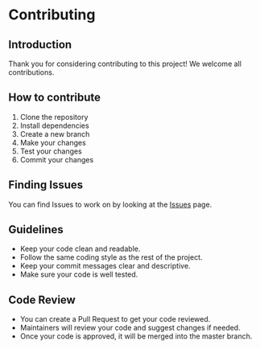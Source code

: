 # Contributing

## Introduction

Thank you for considering contributing to this project! We welcome all contributions.

## How to contribute

1. Clone the repository
2. Install dependencies
3. Create a new branch
4. Make your changes
5. Test your changes
6. Commit your changes

## Finding Issues

You can find Issues to work on by looking at the [Issues](https://github.com/ssarpv/cs-sexy-announcer/issues/) page.

## Guidelines

- Keep your code clean and readable.
- Follow the same coding style as the rest of the project.
- Keep your commit messages clear and descriptive.
- Make sure your code is well tested.

## Code Review

- You can create a Pull Request to get your code reviewed.
- Maintainers will review your code and suggest changes if needed.
- Once your code is approved, it will be merged into the master branch.
